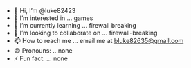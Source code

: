 - 👋 Hi, I’m @luke82423
- 👀 I’m interested in ... games
- 🌱 I’m currently learning ... firewall breaking
- 💞️ I’m looking to collaborate on ... firewall-breaking
- 📫 How to reach me ... email me at bluke82635@gmail.com
- 😄 Pronouns: ...none
- ⚡ Fun fact: ...
none
<!---
luke82423/luke82423 is a ✨ special ✨ repository because its `README.md` (this file) appears on your GitHub profile.
You can click the Preview link to take a look at your changes.
--->
